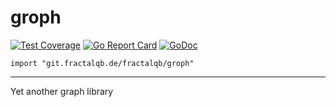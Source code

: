 # groph
[![Test Coverage](https://img.shields.io/badge/coverage-61%25-orange.svg)](file:coverage.html)
[![Go Report Card](https://goreportcard.com/badge/github.com/fractalqb/groph)](https://goreportcard.com/report/github.com/fractalqb/groph)
[![GoDoc](https://godoc.org/github.com/fractalqb/groph?status.svg)](https://godoc.org/github.com/fractalqb/groph)

`import "git.fractalqb.de/fractalqb/groph"`

---

Yet another graph library
